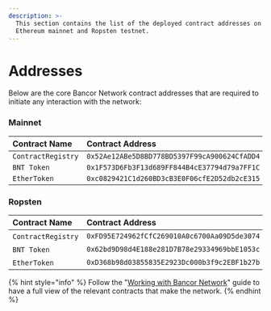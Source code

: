 ```yaml
---
description: >-
  This section contains the list of the deployed contract addresses on both the
  Ethereum mainnet and Ropsten testnet.
---
```


# Addresses

Below are the core Bancor Network contract addresses that are required to initiate any interaction with the network:

### Mainnet <a id="mainnet"></a>

| **Contract Name** | Contract Address |
| :--- | :--- |
| `ContractRegistry​` | `0x52Ae12ABe5D8BD778BD5397F99cA900624CfADD4` |
| `​BNT Token​` | `0x1F573D6Fb3F13d689FF844B4cE37794d79a7FF1C` |
| `EtherToken` | `0xc0829421C1d260BD3cB3E0F06cfE2D52db2cE315` |

### Ropsten <a id="ropsten"></a>

| **Contract Name** | Contract Address |
| :--- | :--- |
| ​`ContractRegistry​` | `0xFD95E724962fCfC269010A0c6700Aa09D5de3074` |
| ​`BNT Token`​ | `0x62bd9D98d4E188e281D7B78e29334969bbE1053c` |
| ​`EtherToken`​ | `0xD368b98d03855835E2923Dc000b3f9c2EBF1b27b`[ ](https://docs.bancor.network/user-guides/network-data-and-stats) |

{% hint style="info" %}
Follow the "[Working with Bancor Network](../developer-quick-start/working-with-bancor-network.md)" guide to have a full view of the relevant contracts that make the network.
{% endhint %}
